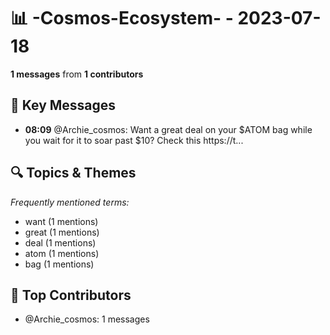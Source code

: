 # 📊 -Cosmos-Ecosystem- - 2023-07-18
**1 messages** from **1 contributors**

## 💬 Key Messages
- **08:09** @Archie_cosmos: Want a great deal on your $ATOM bag while you wait for it to soar past $10?
Check this 
https://t...

## 🔍 Topics & Themes
*Frequently mentioned terms:*
- want (1 mentions)
- great (1 mentions)
- deal (1 mentions)
- atom (1 mentions)
- bag (1 mentions)

## 👥 Top Contributors
- @Archie_cosmos: 1 messages
